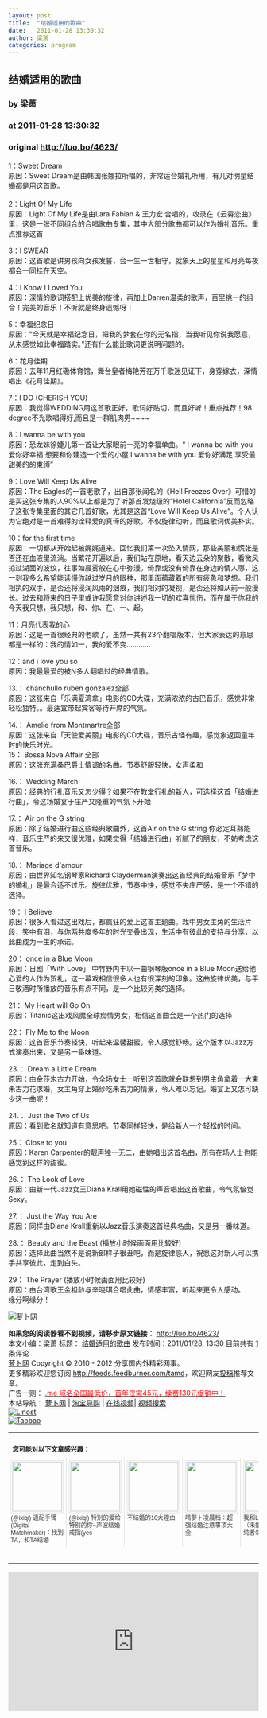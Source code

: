 ```yaml
---
layout: post
title:  "结婚适用的歌曲"
date:   2011-01-28 13:30:32
author: 梁萧
categories: program
---
```


## 结婚适用的歌曲
### by 梁萧
### at 2011-01-28 13:30:32
### original <http://luo.bo/4623/>

<p>1：Sweet Dream<br> 原因：Sweet Dream是由韩国张娜拉所唱的，非常适合婚礼所用，有几对明星结婚都是用这首歌。<br> <span></span><br> 2：Light Of My Life<br> 原因：Light Of My Life是由Lara Fabian &amp; 王力宏 合唱的，收录在《云霄恋曲》里，这是一张不同组合的合唱歌曲专集，其中大部分歌曲都可以作为婚礼音乐。重点推荐这首</p><p>3：I SWEAR<br> 原因：这首歌是讲男孩向女孩发誓，会一生一世相守，就象天上的星星和月亮每夜都会一同挂在天空。</p><p>4：I Know I Loved You<br> 原因：深情的歌词搭配上优美的旋律，再加上Darren温柔的歌声，百里挑一的组合！完美的音乐！不听就是终身遗憾呀！</p><p>5：幸福纪念日<br> 原因：“今天就是幸福纪念日，把我的梦套在你的无名指，当我听见你说我愿意，从未感觉如此幸福踏实。”还有什么能比歌词更说明问题的。</p><p>6：花月佳期<br> 原因：去年11月红磡体育馆，舞台皇者梅艳芳在万千歌迷见证下，身穿嫁衣，深情唱出《花月佳期》。</p><p>7：I DO (CHERISH YOU)<br> 原因：我觉得WEDDING用这首歌正好，歌词好贴切，而且好听！重点推荐！98 degree不光歌唱得好,而且是一群肌肉男~~~~</p><p>8：I wanna be with you<br> 原因：恐龙妹徐婕儿第一首让大家眼前一亮的幸福单曲。“ I wanna be with you 爱你好幸福 想要和你建造一个爱的小屋 I wanna be with you 爱你好满足 享受最甜美的的束缚”</p><p>9：Love Will Keep Us Alive<br> 原因：The Eagles的一首老歌了，出自那张闻名的《Hell Freezes Over》可惜的是买这张专集的人90%以上都是为了听那首发烧级的“Hotel California”反而忽略了这张专集里面的其它几首好歌，尤其是这首“Love Will Keep Us Alive”。个人认为它绝对是一首难得的诠释爱的真谛的好歌。不仅旋律动听，而且歌词优美朴实。</p><p>10：for the first time<br> 原因：一切都从开始起被娓娓道来。回忆我们第一次坠入情网，那些美丽和慌张是否还在血液里流淌。当繁花开遍以后，我们站在原地，看天边云朵的聚散，看微风掠过湖面的波纹，往事如晨雾般在心中弥漫。倚靠或没有倚靠在身边的情人哪，这一刻我多么希望能读懂你越过岁月的眼神，那里面蕴藏着的所有疲惫和梦想。我们相执的双手，是否还将浸润风雨的洇痕，我们相对的凝视，是否还将如从前一般漫长。过去和将来的日子里或许我愿意对你讲述我一切的欢喜忧伤，而在属于你我的今天我只想，我只想，和、你、在、一、起。</p><p>11：月亮代表我的心<br> 原因：这是一首很经典的老歌了，虽然一共有23个翻唱版本，但大家表达的意思都是一样的：我的情如一，我的爱不变…………</p><p>12：and i love you so<br> 原因：我最最爱的被N多人翻唱过的经典情歌。</p><p>13.： chanchullo ruben gonzalez全部<br> 原因：这张来自「乐满夏湾拿」电影的CD大碟，充满浓浓的古巴音乐，感觉非常轻松独特。。最适宜带起宾客等待开席的气氛。</p><p>14.： Amelie from Montmartre全部<br> 原因：这张来自「天使爱美丽」电影的CD大碟，音乐古怪有趣，感觉象返回童年时的快乐时光。<br> 15： Bossa Nova Affair 全部<br> 原因：这张充满桑巴爵士情调的名曲。节奏舒服轻快，女声柔和</p><p>16.： Wedding March<br> 原因：经典的行礼音乐又怎少得？如果不在教堂行礼的新人，可选择这首「结婚进行曲」，令这场婚宴于庄严又隆重的气氛下开始</p><p>17.： Air on the G string<br> 原因：除了结婚进行曲这些经典歌曲外，这首Air on the G string 你必定耳熟能祥，音乐庄严的来又很优雅，如果觉得「结婚进行曲」听腻了的朋友，不妨考虑这首音乐。</p><p>18.： Mariage d'amour<br> 原因：由世界知名钢琴家Richard Clayderman演奏出这首经典的结婚音乐「梦中的婚礼」是最合适不过乐。旋律优雅，节奏中快，感觉不失庄严感，是一个不错的选择。</p><p>19： I Believe<br> 原因：很多人看过这出戏后，都疯狂的爱上这首主题曲。戏中男女主角的生活片段，笑中有泪，与你两共度多年的时光交叠出现，生活中有彼此的支持与分享，以此曲成为一生的承诺。</p><p>20： once in a Blue Moon<br> 原因：日剧「With Love」 中竹野内丰以一曲钢琴版once in a Blue Moon送给他心爱的人作为贺礼，这一幕戏相信很多人也有很深刻的印象。这曲旋律优美，与平日敬酒时所播放的音乐有点不同，是一个比较另类的选择。</p><p>21： My Heart will Go On<br> 原因：Titanic这出戏风魔全球痴情男女，相信这首曲会是一个热门的选择</p><p>22： Fly Me to the Moon<br> 原因：这首音乐节奏轻快，听起来温馨甜蜜，令人感觉舒畅。这个版本以Jazz方式演奏出来，又是另一番味道。</p><p>23.： Dream a Little Dream<br> 原因：由金莎朱古力开始，令全场女士一听到这首歌就会联想到男主角拿着一大束朱古力花求婚，女主角穿上婚纱吃朱古力的情景，令人难以忘记。婚宴上又怎可缺少这一曲呢！</p><p>24.： Just the Two of Us<br> 原因：看到歌名就知道有意思吧。节奏同样轻快，是给新人一个轻松的时间。</p><p>25： Close to you<br> 原因：Karen Carpenter的靓声独一无二，由她唱出这首名曲，所有在场人士也能感觉到这样的甜蜜。</p><p>26.： The Look of Love<br> 原因：由新一代Jazz女王Diana Krall用她磁性的声音唱出这首歌曲，令气氛倍觉Sexy。</p><p>27.： Just the Way You Are<br> 原因：同样由Diana Krall重新以Jazz音乐演奏这首经典名曲，又是另一番味道。</p><p>28.： Beauty and the Beast (播放小时候画面用比较好)<br> 原因：选择此曲当然不是说新郎样子很丑吧，而是旋律感人，祝愿这对新人可以携手共享彼此，走到白头。</p><p>29： The Prayer (播放小时候画面用比较好)<br> 原因：由台湾歌王金祖龄与辛晓琪合唱此曲，情感丰富，听起来更令人感动。<br> 缘分啊缘分！</p><p><a href="http://i.ki.ki/files/a22b2ef0675103b143e1fe196b933125.jpg" title="萝卜网"><img src="http://i.ki.ki/files/a22b2ef0675103b143e1fe196b933125.jpg" alt="萝卜网" title="萝卜网" border="0"></a></p><p><strong>如果您的阅读器看不到视频，请移步原文链接：</strong> <a href="http://luo.bo/4623/" title="结婚适用的歌曲">http://luo.bo/4623/</a> <br> 本文小编：梁萧 标题： <a href="http://luo.bo/4623/" title="结婚适用的歌曲">结婚适用的歌曲</a> 发布时间：2011/01/28, 13:30  目前共有 <a href="http://luo.bo/4623/#comments" title="查看评论">1</a> 条评论<br> <a href="http:////luo.bo/" title="萝卜网 - 人人都是艺术家">萝卜网</a> Copyright ©   2010 - 2012 分享国内外精彩网事。<br> 更多精彩欢迎您订阅 <a href="http://feeds.feedburner.com/tamd">http://feeds.feedburner.com/tamd</a>，欢迎网友<a href="http://luo.bo/delivery/">投稿</a>推荐文章。<br> 广告一则： <a href="http://zi.mu/domain"><font color="red">.me 域名全国最低价，首年仅需45元，续费130元促销中！</font></a><br> 本站导航： <a href="http://luo.bo/">萝卜网</a> | <a href="http://tao.luo.bo/">淘宝导购</a> | <a href="http://v2.luo.bo/">在线视频</a>| <a href="http://v.luo.bo/">视频搜索</a><br> <a href="http://zi.mu/linost" title="Linost"><img src="http://th.ki.ki/files/85fea6cdf7af3b325f3404657e6fde6e.gif" alt="Linost" border="0"></a><br> <a href="http://8.nf/tbfeed" title="Linost"><img src="http://th.ki.ki/files/e1078a0957f05abb2b5ffa0b273bdcd0.jpg" alt="Taobao" border="0"></a><table cellspacing="0" cellpadding="3" border="0" style="clear:both"><tr><td colspan="5"><b><font size="-1" style="display:block!important;padding:20px 0 5px!important">您可能对以下文章感兴趣：</font></b></td></tr><tr><td width="106" valign="top" style="padding:5px!important;margin:0!important"> <a title="速配手镯(Digital Matchmaker)：找到TA，和TA结婚" style="text-decoration:none!important" href="http://www.wumii.com/ext/redirect.htm?url=http%3A%2F%2Fwww.ixiqi.com%2Farchives%2F8405&amp;from=http%3A%2F%2Fluo.bo%2F4623%2F"> <img style="margin:0!important;padding:2px!important;border:1px solid #dddddd!important;width:100px!important;height:100px!important" src="http://static.wumii.com/site_images/2010/12/09/1202599.jpg" width="100px" height="100px"><br> <font size="-1" color="#333333" style="display:block!important;line-height:15px!important;width:106px!important;font:12px/15px arial!important;height:60px!important;margin:3px 0 0 0!important;padding:0!important;overflow:hidden!important">(@ixiqi) 速配手镯(Digital Matchmaker)：找到TA，和TA结婚</font> </a></td><td width="106" valign="top" style="padding:5px!important;margin:0!important;border-left:1px solid #dddddd!important"> <a title="特别的爱给特别的你~声波结婚戒指(yes" style="text-decoration:none!important" href="http://www.wumii.com/ext/redirect.htm?url=http%3A%2F%2Fwww.ixiqi.com%2Farchives%2F5288&amp;from=http%3A%2F%2Fluo.bo%2F4623%2F"> <img style="margin:0!important;padding:2px!important;border:1px solid #dddddd!important;width:100px!important;height:100px!important" src="http://static.wumii.com/site_images/2010/12/09/1199673.jpg" width="100px" height="100px"><br> <font size="-1" color="#333333" style="display:block!important;line-height:15px!important;width:106px!important;font:12px/15px arial!important;height:60px!important;margin:3px 0 0 0!important;padding:0!important;overflow:hidden!important">(@ixiqi) 特别的爱给特别的你~声波结婚戒指(yes</font> </a></td><td width="106" valign="top" style="padding:5px!important;margin:0!important;border-left:1px solid #dddddd!important"> <a title="不结婚的10大理由" style="text-decoration:none!important" href="http://www.wumii.com/ext/redirect.htm?url=http%3A%2F%2Fluo.bo%2F2896%2F&amp;from=http%3A%2F%2Fluo.bo%2F4623%2F"> <img style="margin:0!important;padding:2px!important;border:1px solid #dddddd!important;width:100px!important;height:100px!important" src="http://static.wumii.com/site_images/2010/11/24/1063117.jpg" width="100px" height="100px"><br> <font size="-1" color="#333333" style="display:block!important;line-height:15px!important;width:106px!important;font:12px/15px arial!important;height:60px!important;margin:3px 0 0 0!important;padding:0!important;overflow:hidden!important">不结婚的10大理由</font> </a></td><td width="106" valign="top" style="padding:5px!important;margin:0!important;border-left:1px solid #dddddd!important"> <a title="啃萝卜凌晨档：超强结婚注意事项大全" style="text-decoration:none!important" href="http://www.wumii.com/ext/redirect.htm?url=http%3A%2F%2Fluo.bo%2F4292%2F&amp;from=http%3A%2F%2Fluo.bo%2F4623%2F"> <img style="margin:0!important;padding:2px!important;border:1px solid #dddddd!important;width:100px!important;height:100px!important" src="http://static.wumii.com/site_images/2011/01/15/2080665.jpg" width="100px" height="100px"><br> <font size="-1" color="#333333" style="display:block!important;line-height:15px!important;width:106px!important;font:12px/15px arial!important;height:60px!important;margin:3px 0 0 0!important;padding:0!important;overflow:hidden!important">啃萝卜凌晨档：超强结婚注意事项大全</font> </a></td><td width="106" valign="top" style="padding:5px!important;margin:0!important;border-left:1px solid #dddddd!important"> <a title="我和LG的那点破事（未婚者、思想单纯者勿入！）" style="text-decoration:none!important" href="http://www.wumii.com/ext/redirect.htm?url=http%3A%2F%2Fluo.bo%2F3931%2F&amp;from=http%3A%2F%2Fluo.bo%2F4623%2F"> <img style="margin:0!important;padding:2px!important;border:1px solid #dddddd!important;width:100px!important;height:100px!important" src="http://static.wumii.com/site_images/2010/12/31/1698613.jpg" width="100px" height="100px"><br> <font size="-1" color="#333333" style="display:block!important;line-height:15px!important;width:106px!important;font:12px/15px arial!important;height:60px!important;margin:3px 0 0 0!important;padding:0!important;overflow:hidden!important">我和LG的那点破事（未婚者、思想单纯者勿入！）</font> </a></td></tr><tr><td colspan="5" align="right"> <a style="text-decoration:none!important" href="http://www.wumii.com/widget/relatedItems.htm" title="无觅相关文章插件"> <font size="-1" color="#bbbbbb" style="display:block!important;font-family:arial!important;padding:5px 0!important;font-size:12px!important;color:#bbb!important">无觅</font> </a></td></tr></table><p><iframe src="http://feedads.g.doubleclick.net/~ah/f/7sv1ooo89v8jfelhdjk8plpa64/300/250?ca=1&amp;fh=280#http%3A%2F%2Fluo.bo%2F4623%2F" width="100%" height="280" frameborder="0" scrolling="no" marginwidth="0" marginheight="0"></iframe></p></p>